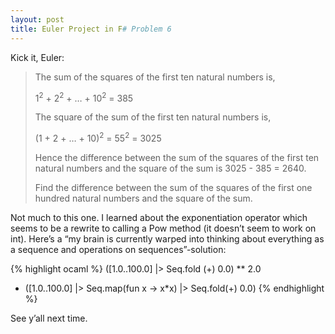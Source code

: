 ```yaml
---
layout: post
title: Euler Project in F# Problem 6
---
```


Kick it, Euler:

> The sum of the squares of the first ten natural numbers is,
>
> 1<sup>2</sup> + 2<sup>2</sup> + &#8230; + 10<sup>2</sup> = 385
> 
> The square of the sum of the first ten natural numbers is,
>
> (1 + 2 + &#8230; + 10)<sup>2</sup> = 55<sup>2</sup> = 3025
> 
> Hence the difference between the sum of the squares of the first ten natural
> numbers and the square of the sum is 3025 - 385 = 2640.
>
> Find the difference between the sum of the squares of the first one hundred
> natural numbers and the square of the sum.

Not much to this one. I learned about the exponentiation operator which seems
to be a rewrite to calling a Pow method (it doesn&#8217;t seem to work on
int). Here&#8217;s a &#8220;my brain is currently warped into thinking about
everything as a sequence and operations on sequences&#8221;-solution:

{% highlight ocaml %}
([1.0..100.0] |> Seq.fold (+) 0.0) ** 2.0
- ([1.0..100.0] |> Seq.map(fun x -> x*x) |> Seq.fold(+) 0.0)
{% endhighlight %}

See y&#8217;all next time.
